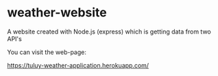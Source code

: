 # weather-website
A website created  with Node.js (express) which is getting data from two API's

You can visit the web-page:

https://tuluy-weather-application.herokuapp.com/

